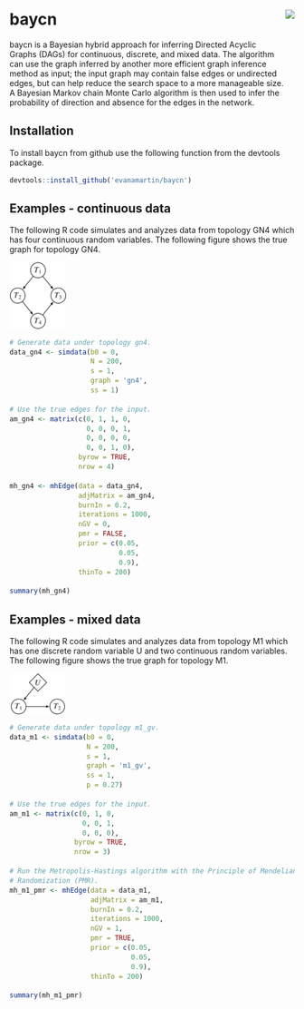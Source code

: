 # baycn <img src='man/figures/logo.png' align="right" height="139" /></a>

baycn is a Bayesian hybrid approach for inferring Directed Acyclic Graphs (DAGs) for continuous, discrete, and mixed data. The algorithm can use the graph inferred by another more efficient graph inference method as input; the input graph may contain false edges or undirected edges, but can help reduce the search space to a more manageable size. A Bayesian Markov chain Monte Carlo algorithm is then used to infer the probability of direction and absence for the edges in the network.

## Installation

To install baycn from github use the following function from the devtools package.

``` r
devtools::install_github('evanamartin/baycn')
```

## Examples - continuous data

The following R code simulates and analyzes data from topology GN4 which has four continuous random variables. The following figure shows the true graph for topology GN4.

<img src='man/figures/gn4.jpg' align="center" width="100" />

```r
# Generate data under topology gn4.
data_gn4 <- simdata(b0 = 0,
                    N = 200,
                    s = 1,
                    graph = 'gn4',
                    ss = 1)

# Use the true edges for the input.
am_gn4 <- matrix(c(0, 1, 1, 0,
                   0, 0, 0, 1,
                   0, 0, 0, 0,
                   0, 0, 1, 0),
                 byrow = TRUE,
                 nrow = 4)

mh_gn4 <- mhEdge(data = data_gn4,
                 adjMatrix = am_gn4,
                 burnIn = 0.2,
                 iterations = 1000,
                 nGV = 0,
                 pmr = FALSE,
                 prior = c(0.05,
                           0.05,
                           0.9),
                 thinTo = 200)

summary(mh_gn4)
```

## Examples - mixed data

The following R code simulates and analyzes data from topology M1 which has one discrete random variable U and two continuous random variables. The following figure shows the true graph for topology M1.

<img src='man/figures/m1_gv.jpg' align="center" width="100" />

```r
# Generate data under topology m1_gv.
data_m1 <- simdata(b0 = 0,
                   N = 200,
                   s = 1,
                   graph = 'm1_gv',
                   ss = 1,
                   p = 0.27)

# Use the true edges for the input.
am_m1 <- matrix(c(0, 1, 0,
                  0, 0, 1,
                  0, 0, 0),
                byrow = TRUE,
                nrow = 3)

# Run the Metropolis-Hastings algorithm with the Principle of Mendelian
# Randomization (PMR).
mh_m1_pmr <- mhEdge(data = data_m1,
                    adjMatrix = am_m1,
                    burnIn = 0.2,
                    iterations = 1000,
                    nGV = 1,
                    pmr = TRUE,
                    prior = c(0.05,
                              0.05,
                              0.9),
                    thinTo = 200)

summary(mh_m1_pmr)
```
